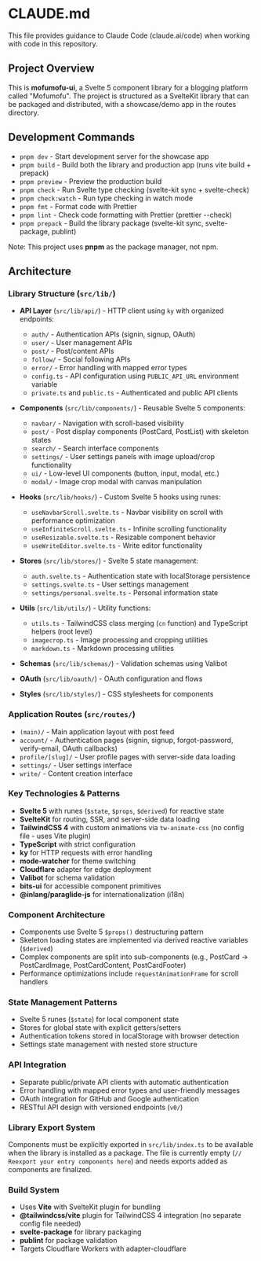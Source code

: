 # CLAUDE.md

This file provides guidance to Claude Code (claude.ai/code) when working with code in this repository.

## Project Overview

This is **mofumofu-ui**, a Svelte 5 component library for a blogging platform called "Mofumofu". The project is structured as a SvelteKit library that can be packaged and distributed, with a showcase/demo app in the routes directory.

## Development Commands

- `pnpm dev` - Start development server for the showcase app
- `pnpm build` - Build both the library and production app (runs vite build + prepack)
- `pnpm preview` - Preview the production build
- `pnpm check` - Run Svelte type checking (svelte-kit sync + svelte-check)
- `pnpm check:watch` - Run type checking in watch mode
- `pnpm fmt` - Format code with Prettier
- `pnpm lint` - Check code formatting with Prettier (prettier --check)
- `pnpm prepack` - Build the library package (svelte-kit sync, svelte-package, publint)

Note: This project uses **pnpm** as the package manager, not npm.

## Architecture

### Library Structure (`src/lib/`)

- **API Layer** (`src/lib/api/`) - HTTP client using `ky` with organized endpoints:
  - `auth/` - Authentication APIs (signin, signup, OAuth)
  - `user/` - User management APIs
  - `post/` - Post/content APIs
  - `follow/` - Social following APIs
  - `error/` - Error handling with mapped error types
  - `config.ts` - API configuration using `PUBLIC_API_URL` environment variable
  - `private.ts` and `public.ts` - Authenticated and public API clients

- **Components** (`src/lib/components/`) - Reusable Svelte 5 components:
  - `navbar/` - Navigation with scroll-based visibility
  - `post/` - Post display components (PostCard, PostList) with skeleton states
  - `search/` - Search interface components
  - `settings/` - User settings panels with image upload/crop functionality
  - `ui/` - Low-level UI components (button, input, modal, etc.)
  - `modal/` - Image crop modal with canvas manipulation

- **Hooks** (`src/lib/hooks/`) - Custom Svelte 5 hooks using runes:
  - `useNavbarScroll.svelte.ts` - Navbar visibility on scroll with performance optimization
  - `useInfiniteScroll.svelte.ts` - Infinite scrolling functionality
  - `useResizable.svelte.ts` - Resizable component behavior
  - `useWriteEditor.svelte.ts` - Write editor functionality

- **Stores** (`src/lib/stores/`) - Svelte 5 state management:
  - `auth.svelte.ts` - Authentication state with localStorage persistence
  - `settings.svelte.ts` - User settings management
  - `settings/personal.svelte.ts` - Personal information state

- **Utils** (`src/lib/utils/`) - Utility functions:
  - `utils.ts` - TailwindCSS class merging (`cn` function) and TypeScript helpers (root level)
  - `imagecrop.ts` - Image processing and cropping utilities
  - `markdown.ts` - Markdown processing utilities

- **Schemas** (`src/lib/schemas/`) - Validation schemas using Valibot
- **OAuth** (`src/lib/oauth/`) - OAuth configuration and flows
- **Styles** (`src/lib/styles/`) - CSS stylesheets for components

### Application Routes (`src/routes/`)

- `(main)/` - Main application layout with post feed
- `account/` - Authentication pages (signin, signup, forgot-password, verify-email, OAuth callbacks)
- `profile/[slug]/` - User profile pages with server-side data loading
- `settings/` - User settings interface
- `write/` - Content creation interface

### Key Technologies & Patterns

- **Svelte 5** with runes (`$state`, `$props`, `$derived`) for reactive state
- **SvelteKit** for routing, SSR, and server-side data loading
- **TailwindCSS 4** with custom animations via `tw-animate-css` (no config file - uses Vite plugin)
- **TypeScript** with strict configuration
- **ky** for HTTP requests with error handling
- **mode-watcher** for theme switching
- **Cloudflare** adapter for edge deployment
- **Valibot** for schema validation
- **bits-ui** for accessible component primitives
- **@inlang/paraglide-js** for internationalization (i18n)

### Component Architecture

- Components use Svelte 5 `$props()` destructuring pattern
- Skeleton loading states are implemented via derived reactive variables (`$derived`)
- Complex components are split into sub-components (e.g., PostCard → PostCardImage, PostCardContent, PostCardFooter)
- Performance optimizations include `requestAnimationFrame` for scroll handlers

### State Management Patterns

- Svelte 5 runes (`$state`) for local component state
- Stores for global state with explicit getters/setters
- Authentication tokens stored in localStorage with browser detection
- Settings state management with nested store structure

### API Integration

- Separate public/private API clients with automatic authentication
- Error handling with mapped error types and user-friendly messages
- OAuth integration for GitHub and Google authentication
- RESTful API design with versioned endpoints (`v0/`)

### Library Export System

Components must be explicitly exported in `src/lib/index.ts` to be available when the library is installed as a package. The file is currently empty (`// Reexport your entry components here`) and needs exports added as components are finalized.

### Build System

- Uses **Vite** with SvelteKit plugin for bundling
- **@tailwindcss/vite** plugin for TailwindCSS 4 integration (no separate config file needed)
- **svelte-package** for library packaging
- **publint** for package validation
- Targets Cloudflare Workers with adapter-cloudflare
